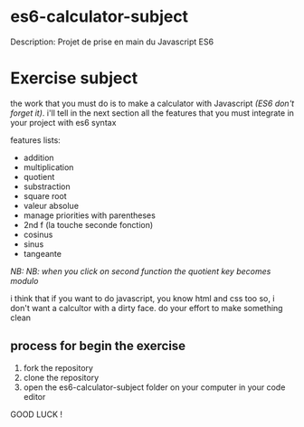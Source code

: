 # es6-calculator-subject
Description: Projet de prise en main du Javascript ES6

# Exercise subject

the work that you must do is to make a calculator with Javascript *(ES6 don't forget it)*. i'll tell in the next section all the features that you must integrate in your project with es6 syntax

features lists:
* addition
* multiplication
* quotient
* substraction
* square root
* valeur absolue
* manage priorities with parentheses
* 2nd f (la touche seconde fonction)
* cosinus
* sinus
* tangeante

*NB: NB: when you click on second function the quotient key becomes modulo*

i think that if you want to do javascript, you know html and css too so, i don't want a calcultor with a dirty face. do your effort to make something clean

## process for begin the exercise

1. fork the repository
2. clone the repository
3. open the es6-calculator-subject folder on your computer in your code editor

GOOD LUCK !
